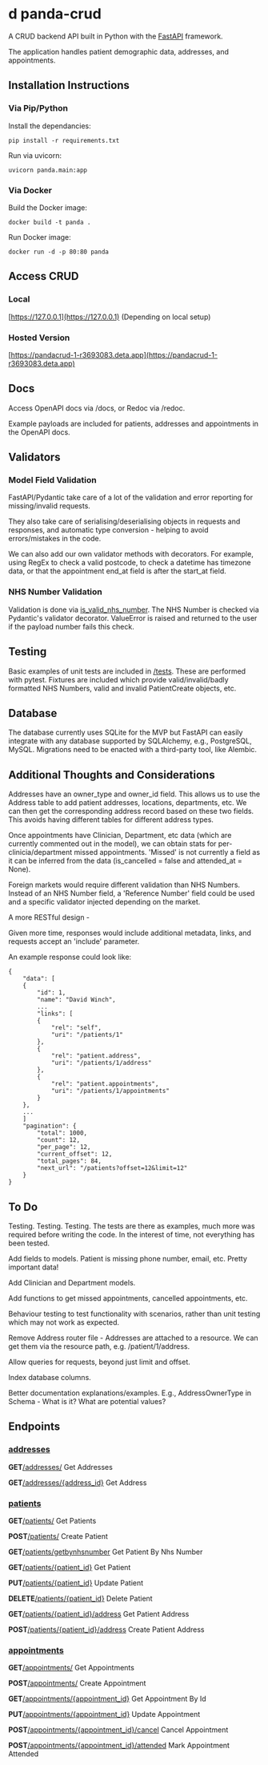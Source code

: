 # d panda-crud

A CRUD backend API built in Python with the [FastAPI](https://fastapi.tiangolo.com/https://fastapi.tiangolo.com/) framework.

The application handles patient demographic data, addresses, and appointments.

## Installation Instructions

### Via Pip/Python

Install the dependancies:

```
pip install -r requirements.txt
```

Run via uvicorn:

```
uvicorn panda.main:app
```

### Via Docker

Build the Docker image:

```
docker build -t panda .
```

Run Docker image:

```
docker run -d -p 80:80 panda
```

## Access CRUD

### Local

[https://127.0.0.1](https://127.0.0.1) (Depending on local setup)

### Hosted Version

[https://pandacrud-1-r3693083.deta.app](https://pandacrud-1-r3693083.deta.app)

## Docs

Access OpenAPI docs via /docs, or Redoc via /redoc.

Example payloads are included for patients, addresses and appointments in the OpenAPI docs.

## Validators

### Model Field Validation

FastAPI/Pydantic take care of a lot of the validation and error reporting for missing/invalid requests.

They also take care of serialising/deserialising objects in requests and responses, and automatic type conversion - helping to avoid errors/mistakes in the code.

We can also add our own validator methods with decorators. For example, using RegEx to check a valid postcode, to check a datetime has timezone data, or that the appointment end_at field is after the start_at field.

### NHS Number Validation

Validation is done via [is_valid_nhs_number](panda/util/nhs_validator.py). The NHS Number is checked via Pydantic's validator decorator. ValueError is raised and returned to the user if the payload number fails this check.

## Testing

Basic examples of unit tests are included in [/tests](/tests). These are performed with pytest. Fixtures are included which provide valid/invalid/badly formatted NHS Numbers, valid and invalid PatientCreate objects, etc.

## Database

The database currently uses SQLite for the MVP but FastAPI can easily integrate with any database supported by SQLAlchemy, e.g., PostgreSQL, MySQL. Migrations need to be enacted with a third-party tool, like Alembic.

## Additional Thoughts and Considerations

Addresses have an owner_type and owner_id field. This allows us to use the Address table to add patient addresses, locations, departments, etc. We can then get the corresponding address record based on these two fields. This avoids having different tables for different address types.

Once appointments have Clinician, Department, etc data (which are currently commented out in the model), we can obtain stats for per-clinicia/department missed appointments. 'Missed' is not currently a field as it can be inferred from the data (is_cancelled = false and attended_at = None).

Foreign markets would require different validation than NHS Numbers. Instead of an NHS Number field, a 'Reference Number' field could be used and a specific validator injected depending on the market.

A more RESTful design -

Given more time, responses would include additional metadata, links, and requests accept an 'include' parameter.

An example response could look like:

```
{
	"data": [
	{
		"id": 1,
		"name": "David Winch",
		...
		"links": [
		{
			"rel": "self",
			"uri": "/patients/1"
		},
		{
			"rel": "patient.address",
			"uri": "/patients/1/address"
		},
		{
			"rel": "patient.appointments",
			"uri": "/patients/1/appointments"
		}
	},
	...
	]
	"pagination": {
		"total": 1000,
		"count": 12,
		"per_page": 12,
		"current_offset": 12,
		"total_pages": 84,
		"next_url": "/patients?offset=12&limit=12"
	}
}
```

## To Do

Testing. Testing. Testing. The tests are there as examples, much more was required before writing the code. In the interest of time, not everything has been tested.

Add fields to models. Patient is missing phone number, email, etc. Pretty important data!

Add Clinician and Department models.

Add functions to get missed appointments, cancelled appointments, etc.

Behaviour testing to test functionality with scenarios, rather than unit testing which may not work as expected.

Remove Address router file - Addresses are attached to a resource. We can get them via the resource path, e.g. /patient/1/address.

Allow queries for requests, beyond just limit and offset.

Index database columns.

Better documentation explanations/examples. E.g., AddressOwnerType in Schema - What is it? What are potential values?

## Endpoints

### [addresses](https://pandacrud-1-r3693083.deta.app/docs#/addresses)

**GET**[/addresses/](https://pandacrud-1-r3693083.deta.app/docs#/addresses/get_addresses_addresses__get) Get Addresses

**GET**[/addresses/{address_id}](https://pandacrud-1-r3693083.deta.app/docs#/addresses/get_address_addresses__address_id__get) Get Address

### [patients](https://pandacrud-1-r3693083.deta.app/docs#/patients)

**GET**[/patients/](https://pandacrud-1-r3693083.deta.app/docs#/patients/get_patients_patients__get) Get Patients

**POST**[/patients/](https://pandacrud-1-r3693083.deta.app/docs#/patients/create_patient_patients__post) Create Patient

**GET**[/patients/getbynhsnumber](https://pandacrud-1-r3693083.deta.app/docs#/patients/get_patient_by_nhs_number_patients_getbynhsnumber_get) Get Patient By Nhs Number

**GET**[/patients/{patient_id}](https://pandacrud-1-r3693083.deta.app/docs#/patients/get_patient_patients__patient_id__get) Get Patient

**PUT**[/patients/{patient_id}](https://pandacrud-1-r3693083.deta.app/docs#/patients/update_patient_patients__patient_id__put) Update Patient

**DELETE**[/patients/{patient_id}](https://pandacrud-1-r3693083.deta.app/docs#/patients/delete_patient_patients__patient_id__delete) Delete Patient

**GET**[/patients/{patient_id}/address](https://pandacrud-1-r3693083.deta.app/docs#/patients/get_patient_address_patients__patient_id__address_get) Get Patient Address

**POST**[/patients/{patient_id}/address](https://pandacrud-1-r3693083.deta.app/docs#/patients/create_patient_address_patients__patient_id__address_post) Create Patient Address

### [appointments](https://pandacrud-1-r3693083.deta.app/docs#/appointments)

**GET**[/appointments/](https://pandacrud-1-r3693083.deta.app/docs#/appointments/get_appointments_appointments__get) Get Appointments

**POST**[/appointments/](https://pandacrud-1-r3693083.deta.app/docs#/appointments/create_appointment_appointments__post) Create Appointment

**GET**[/appointments/{appointment_id}](https://pandacrud-1-r3693083.deta.app/docs#/appointments/get_appointment_by_id_appointments__appointment_id__get) Get Appointment By Id

**PUT**[/appointments/{appointment_id}](https://pandacrud-1-r3693083.deta.app/docs#/appointments/update_appointment_appointments__appointment_id__put) Update Appointment

**POST**[/appointments/{appointment_id}/cancel](https://pandacrud-1-r3693083.deta.app/docs#/appointments/cancel_appointment_appointments__appointment_id__cancel_post) Cancel Appointment

**POST**[/appointments/{appointment_id}/attended](https://pandacrud-1-r3693083.deta.app/docs#/appointments/mark_appointment_attended_appointments__appointment_id__attended_post) Mark Appointment Attended
